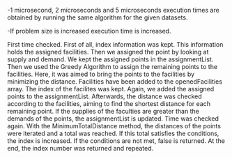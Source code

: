 
-1 microsecond, 2 microseconds and 5 microseconds execution times are obtained by running the same algorithm for the given datasets.

-If problem size is increased execution time is increased.

First time checked. First of all, index information was kept. This information holds the assigned facilities. Then we assigned the point by looking at supply and demand. We kept the assigned points in the assignmentList. Then we used the Greedy Algorithm to assign the remaining points to the facilities. Here, it was aimed to bring the points to the facilities by minimizing the distance. Facilities have been added to the openedFacilities array. The index of the facilites was kept. Again, we added the assigned points to the assignmentList. Afterwards, the distance was checked according to the facilities, aiming to find the shortest distance for each remaining point. If the supplies of the faculties are greater than the demands of the points, the assignmentList is updated. Time was checked again.
With the MinimumTotalDistance method, the distances of the points were iterated and a total was reached. If this total satisfies the conditions, the index is increased. If the conditions are not met, false is returned. At the end, the index number was returned and repeated.